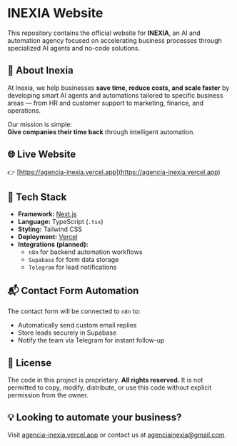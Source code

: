 # INEXIA Website

This repository contains the official website for **INEXIA**, an AI and automation agency focused on accelerating business processes through specialized AI agents and no-code solutions.

## 🧠 About Inexia

At Inexia, we help businesses **save time, reduce costs, and scale faster** by developing smart AI agents and automations tailored to specific business areas — from HR and customer support to marketing, finance, and operations.

Our mission is simple:  
**Give companies their time back** through intelligent automation.

## 🌐 Live Website

👉 [https://agencia-inexia.vercel.app](https://agencia-inexia.vercel.app)

## 🚀 Tech Stack

- **Framework:** [Next.js](https://nextjs.org)
- **Language:** TypeScript (`.tsx`)
- **Styling:** Tailwind CSS
- **Deployment:** [Vercel](https://vercel.com)
- **Integrations (planned):**
  - `n8n` for backend automation workflows
  - `Supabase` for form data storage
  - `Telegram` for lead notifications

## 📬 Contact Form Automation

The contact form will be connected to `n8n` to:
- Automatically send custom email replies
- Store leads securely in Supabase
- Notify the team via Telegram for instant follow-up

## 📄 License

The code in this project is proprietary. **All rights reserved.** It is not permitted to copy, modify, distribute, or use this code without explicit permission from the owner.

## 💡 Looking to automate your business?

Visit [agencia-inexia.vercel.app](https://agencia-inexia.vercel.app) or contact us at [agenciainexia@gmail.com](mailto:agenciainexia@gmail.com).
